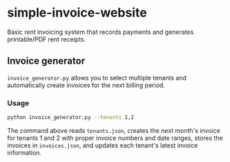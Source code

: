 # simple-invoice-website

Basic rent invoicing system that records payments and generates printable/PDF rent receipts.

## Invoice generator

`invoice_generator.py` allows you to select multiple tenants and automatically create invoices for the next billing period.

### Usage

```bash
python invoice_generator.py --tenants 1,2
```

The command above reads `tenants.json`, creates the next month's invoice for tenants 1 and 2 with proper invoice numbers and date ranges, stores the invoices in `invoices.json`, and updates each tenant's latest invoice information.

